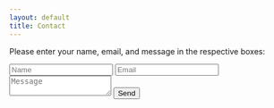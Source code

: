 ```yaml
---
layout: default
title: Contact
---
```

Please enter your name, email, and message in the respective boxes:

<form action="//formspree.io/i.webster@mail.utoronto.ca" method="POST">
 <input type="text" name="name" placeholder="Name">
 <input type="email" name="_replyto" placeholder="Email">
 <textarea placeholder="Message"></textarea>
 <input type="submit" value="Send">
</form>
